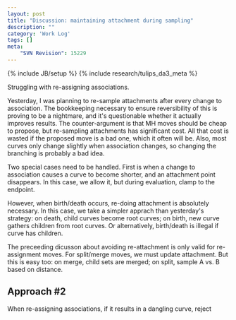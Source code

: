 ```yaml
---
layout: post
title: "Discussion: maintaining attachment during sampling"
description: ""
category: 'Work Log'
tags: []
meta: 
    "SVN Revision": 15229
---
```

{% include JB/setup %}
{% include research/tulips_da3_meta %}

Struggling with re-assigning associations.

Yesterday, I was planning to re-sample attachments after every change to association.  The bookkeeping necessary to ensure reversibility of this is proving to be a nightmare, and it's questionable whether it actually improves results.  The counter-argument is that MH moves should be cheap to propose, but re-sampling attachments has significant cost.  All that cost is wasted if the proposed move is a bad one, which it often will be.  Also, most curves only change slightly when association changes, so changing the branching is probably a bad idea.

Two special cases need to be handled.  First is when a change to association causes a curve to become shorter, and an attachment point disappears.  In this case, we allow it, but during evaluation, clamp to the endpoint.

However, when birth/death occurs, re-doing attachment is absolutely necessary.  In this case, we take a simpler apprach than yesterday's strategy:  on death, child curves become root curves; on birth, new curve gathers children from root curves.  Or alternatively, birth/death is illegal if curve has children.

The preceeding dicusson about avoiding re-attachment is only valid for re-assignment moves.  For split/merge moves, we must update attachment.  But this is easy too: on merge, child sets are merged; on split, sample A vs. B based on distance.


Approach #2
--------------

When re-assigning associations, if it results in a dangling curve, reject
